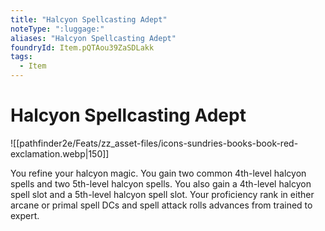 ```yaml
---
title: "Halcyon Spellcasting Adept"
noteType: ":luggage:"
aliases: "Halcyon Spellcasting Adept"
foundryId: Item.pQTAou39ZaSDLakk
tags:
  - Item
---
```


# Halcyon Spellcasting Adept
![[pathfinder2e/Feats/zz_asset-files/icons-sundries-books-book-red-exclamation.webp|150]]

You refine your halcyon magic. You gain two common 4th-level halcyon spells and two 5th-level halcyon spells. You also gain a 4th-level halcyon spell slot and a 5th-level halcyon spell slot. Your proficiency rank in either arcane or primal spell DCs and spell attack rolls advances from trained to expert.
